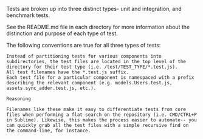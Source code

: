 Tests are broken up into three distinct types- unit and integration, and benchmark tests.

See the README.md file in each directory for more information about the distinction and purpose of each type of test.

The following conventions are true for all three types of tests:

    Instead of partitioning tests for various components into subdirectories, the test files are located in the top level of the directory for their test type (i.e. /test/TEST_TYPE/*.test.js).
    All test filenames have the *.test.js suffix.
    Each test file for a particular component is namespaced with a prefix describing the relevant component (e.g. models.Users.test.js, assets.sync_adder.test.js, etc.).

    Reasoning

    Filenames like these make it easy to differentiate tests from core files when performing a flat search on the repository (i.e. CMD/CTRL+P in Sublime). Likewise, this makes the process easier to automate-- you can quickly grab all the test files with a simple recursive find on the command-line, for instance.

